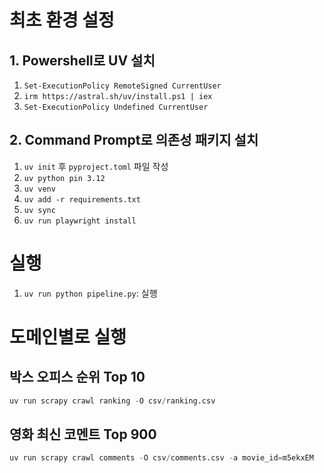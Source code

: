 # 최초 환경 설정
## 1. Powershell로 UV 설치
1. `Set-ExecutionPolicy RemoteSigned CurrentUser`
2. `irm https://astral.sh/uv/install.ps1 | iex`
3. `Set-ExecutionPolicy Undefined CurrentUser`

## 2. Command Prompt로 의존성 패키지 설치
1. `uv init` 후 `pyproject.toml` 파일 작성
2. `uv python pin 3.12`
3. `uv venv`
4. `uv add -r requirements.txt`
5. `uv sync`
6. `uv run playwright install`

# 실행
1. `uv run python pipeline.py`: 실행

# 도메인별로 실행
## 박스 오피스 순위 Top 10
```python
uv run scrapy crawl ranking -O csv/ranking.csv
```
## 영화 최신 코멘트 Top 900
```python
uv run scrapy crawl comments -O csv/comments.csv -a movie_id=m5ekxEM
```
